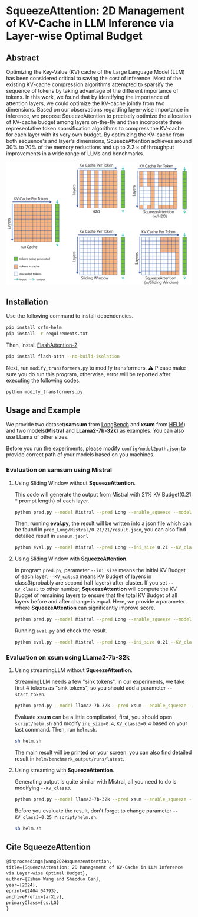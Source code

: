 # SqueezeAttention: 2D Management of KV-Cache in LLM Inference via Layer-wise Optimal Budget



## Abstract



Optimizing the Key-Value (KV) cache of the Large Language Model (LLM) has been considered critical to saving the cost of inference. Most of the existing KV-cache compression algorithms attempted to sparsify the sequence of tokens by taking advantage of the different importance of tokens. In this work, we found that by identifying the importance of attention layers, we could optimize the KV-cache jointly from two dimensions. Based on our observations regarding layer-wise importance in inference, we propose SqueezeAttention to precisely optimize the allocation of KV-cache budget among layers on-the-fly and then incorporate three representative token sparsification algorithms to compress the KV-cache for each layer with its very own budget. By optimizing the KV-cache from both sequence's and layer's dimensions, SqueezeAttention achieves around 30% to 70% of the memory reductions and up to 2.2 $\times$ of throughput improvements in a wide range of LLMs and benchmarks.



![](./Fig/intro.png)

## Installation

Use the following command to install dependencies.

```bash
pip install crfm-helm
pip install -r requirements.txt
```

Then, install [FlashAttention-2](https://github.com/Dao-AILab/flash-attention)

```bash
pip install flash-attn --no-build-isolation
```

Next, run `modify_transformers.py` to modify transformers. :warning: Please make sure you do run this program, otherwise, error will be reported after executing the following codes.

```bash
python modify_transformers.py
```



## Usage and Example

We provide two dataset(**samsum** from [LongBench](https://github.com/THUDM/LongBench) and **xsum** from [HELM](https://crfm.stanford.edu/helm/latest/)) and two models(**Mistral** and **LLama2-7b-32k**) as examples. You can also use LLama of other sizes.

Before you run the experiments, please modify `config/model2path.json` to provide correct path of your models based on you machines.

### Evaluation on samsum using Mistral

1. Using Sliding Window without **SqueezeAttention**.

   This code will generate the output from Mistral with 21% KV Budget(0.21 * prompt length) of each layer.

   ```bash
   python pred.py --model Mistral --pred Long --enable_squeeze --model_arch Mistral --device cuda:0 --ini_size 0.21 --KV_class3 0.21
   ```

   Then, running **eval.py**, the result will be written into a json file which can be found in `pred_Long/Mistral/0.21/21/result.json`, you can also find detailed result in `samsum.jsonl`

   ```bash
   python eval.py --model Mistral --pred Long --ini_size 0.21 --KV_class3 0.21
   ```

2. Using Sliding Window with **SqueezeAttention**.

   In program `pred.py`, parameter `--ini_size` means the initial KV Budget of each layer, `--KV_calss3` means KV Budget of layers in class3(probably are second half layers) after cluster. If you set `--KV_class3` to other number, **SqueezeAttention** will compute the KV Budget of remaining layers to ensure that the total KV Budget of all layers before and after change is equal. Here, we provide a parameter where **SqueezeAttention** can significantly improve score.

   ```bash
   python pred.py --model Mistral --pred Long --enable_squeeze --model_arch Mistral --device cuda:0 --ini_size 0.21 --KV_class3 0.08
   ```

   Running `eval.py` and check the result.

   ```bash
   python eval.py --model Mistral --pred Long --ini_size 0.21 --KV_class3 0.08
   ```

### Evaluation on xsum using LLama2-7b-32k

1. Using streamingLLM without **SqueezeAttention**.

   StreamingLLM needs a few "sink tokens", in our experiments, we take first 4 tokens as "sink tokens", so you should add a parameter `--start_token`.

   ```bash
   python pred.py --model llama2-7b-32k --pred xsum --enable_squeeze --model_arch llama --device cuda:0 --ini_size 0.4 --KV_class3 0.4 --sample_num 300 --start_size 4
   ```

   Evaluate **xsum** can be a little complicated,  first, you should open `script/helm.sh` and modify `ini_size=0.4`, `KV_class3=0.4` based on your last command. Then, run `helm.sh`.

   ```bash
   sh helm.sh
   ```

   The main result will be printed on your screen, you can also find detailed result in `helm/benchmark_output/runs/latest`.

2. Using streaming with **SqueezeAttention**.

   Generating output is quite similar with Mistral, all you need to do is modifying `--KV_class3`.

   ```bash
   python pred.py --model llama2-7b-32k --pred xsum --enable_squeeze --model_arch llama --device cuda:0 --ini_size 0.4 --KV_class3 0.25 --sample_num 300 --start_size 4
   ```

   Before you evaluate the result, don't forget to change parameter `--KV_class3=0.25` in `script/helm.sh`.

   ```bash
   sh helm.sh
   ```
## Cite SqueezeAttention
```
@inproceedings{wang2024squeezeattention,
title={SqueezeAttention: 2D Management of KV-Cache in LLM Inference via Layer-wise Optimal Budget},
author={Zihao Wang and Shaoduo Gan},
year={2024},
eprint={2404.04793},
archivePrefix={arXiv},
primaryClass={cs.LG}
}
```

